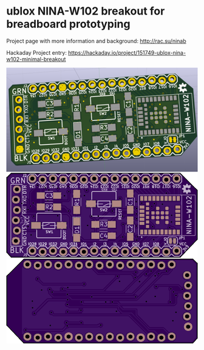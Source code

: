 # ublox NINA-W102 breakout for breadboard prototyping
Project page with more information and background: http://rac.su/ninab

Hackaday Project entry: https://hackaday.io/project/151749-ublox-nina-w102-minimal-breakout

![3D Rendering](images/NINA-W102_minimal_breakout-PCB.rev.0.3-3D-TOP.png?raw=true "3D Rendering")
![OSHPark TOP](images/NINA-W102_minimal_breakout-PCB.rev.0.3-OSHPark-TOP.png?raw=true "OSHPark TOP")
![OSHPark BOTTOM](images/NINA-W102_minimal_breakout-PCB.rev.0.3-OSHPark-BOTTOM.png?raw=true "OSHPark BOTTOM")

